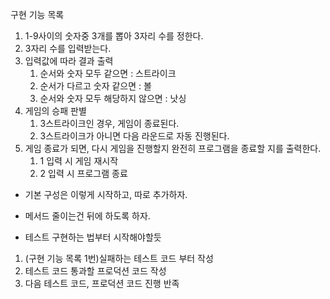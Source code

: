 구현 기능 목록
1. 1-9사이의 숫자중 3개를 뽑아 3자리 수를 정한다.
2. 3자리 수를 입력받는다.
3. 입력값에 따라 결과 출력
    1. 순서와 숫자 모두 같으면 : 스트라이크
    2. 순서가 다르고 숫자 같으면 : 볼
    3. 순서와 숫자 모두 해당하지 않으면 : 낫싱
4. 게임의 승패 판별
    1. 3스트라이크인 경우, 게임이 종료된다.
    2. 3스트라이크가 아니면 다음 라운드로 자동 진행된다.
5. 게임 종료가 되면, 다시 게임을 진행할지 완전히 프로그램을 종료할 지를 출력한다.
    1. 1 입력 시 게임 재시작
    2. 2 입력 시 프로그램 종료

* 기본 구성은 이렇게 시작하고, 따로 추가하자.
* 메서드 줄이는건 뒤에 하도록 하자.

* 테스트 구현하는 법부터 시작해야할듯
1. (구현 기능 목록 1번)실패하는 테스트 코드 부터 작성
2. 테스트 코드 통과할 프로덕션 코드 작성
3. 다음 테스트 코드, 프로덕션 코드 진행 반족